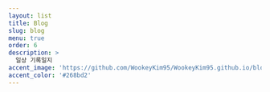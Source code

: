 ```yaml
---
layout: list
title: Blog
slug: blog
menu: true
order: 6
description: >
  일상 기록일지
accent_image: 'https://github.com/WookeyKim95/WookeyKim95.github.io/blob/main/assets/img/sidebar-bg_2.jpg?raw=true'
accent_color: '#268bd2'
---
```


